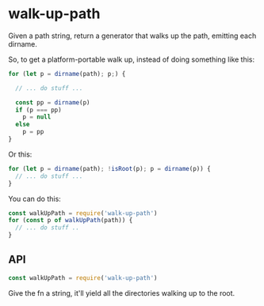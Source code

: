 # walk-up-path

Given a path string, return a generator that walks up the path, emitting
each dirname.

So, to get a platform-portable walk up, instead of doing something like
this:

```js
for (let p = dirname(path); p;) {

  // ... do stuff ...

  const pp = dirname(p)
  if (p === pp)
    p = null
  else
    p = pp
}
```

Or this:

```js
for (let p = dirname(path); !isRoot(p); p = dirname(p)) {
  // ... do stuff ...
}
```

You can do this:

```js
const walkUpPath = require('walk-up-path')
for (const p of walkUpPath(path)) {
  // ... do stuff ..
}
```

## API

```js
const walkUpPath = require('walk-up-path')
```

Give the fn a string, it'll yield all the directories walking up to the
root.
